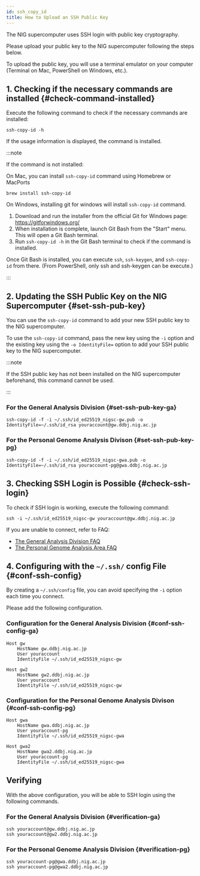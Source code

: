 ```yaml
---
id: ssh_copy_id
title: How to Upload an SSH Public Key
---
```


The NIG supercomputer uses SSH login with public key cryptography.

Please upload your public key to the NIG supercomputer following the steps below.

To upload the public key, you will use a terminal emulator on your computer (Terminal on Mac, PowerShell on Windows, etc.).

## 1. Checking if the necessary commands are installed {#check-command-installed}

Execute the following command to check if the necessary commands are installed:

```
ssh-copy-id -h
```

If the usage information is displayed, the command is installed.

:::note

If the command is not installed:

On Mac, you can install `ssh-copy-id` command using Homebrew or MacPorts

```
brew install ssh-copy-id
```

On Windows, installing git for windows will install `ssh-copy-id` command.

1. Download and run the installer from the official Git for Windows page: https://gitforwindows.org/
2. When installation is complete, launch Git Bash from the "Start" menu. This will open a Git Bash terminal.
3. Run `ssh-copy-id -h` in the Git Bash terminal to check if the command is installed.

Once Git Bash is installed, you can execute `ssh`, `ssh-keygen`, and `ssh-copy-id` from there.
(From PowerShell, only ssh and ssh-keygen can be execute.)

:::


## 2. Updating the SSH Public Key on the NIG Supercomputer {#set-ssh-pub-key}

You can use the `ssh-copy-id` command to add your new SSH public key to the NIG supercomputer.

To use the `ssh-copy-id` command, pass the new key using the `-i` option and the existing key using the `-o IdentityFile=` option to add your SSH public key to the NIG supercomputer.

:::note

If the SSH public key has not been installed on the NIG supercomputer beforehand, this command cannot be used.

:::

### For the General Analysis Division {#set-ssh-pub-key-ga}

```
ssh-copy-id -f -i ~/.ssh/id_ed25519_nigsc-gw.pub -o IdentityFile=~/.ssh/id_rsa youraccount@gw.ddbj.nig.ac.jp
```

### For the Personal Genome Analysis Divison {#set-ssh-pub-key-pg}

```
ssh-copy-id -f -i ~/.ssh/id_ed25519_nigsc-gwa.pub -o IdentityFile=~/.ssh/id_rsa youraccount-pg@gwa.ddbj.nig.ac.jp
```


## 3. Checking SSH Login is Possible {#check-ssh-login}

To check if SSH login is working, execute the following command:

```
ssh -i ~/.ssh/id_ed25519_nigsc-gw youraccount@gw.ddbj.nig.ac.jp
```

If you are unable to connect, refer to FAQ:
- [The General Analysis Division FAQ](/guides/FAQ/faq_general_analysis_division/faq_login_general/)
- [The Personal Genome Analysis Area FAQ](/guides/FAQ/faq_personal_genome/faq_forticlient/faq_forticlient)


## 4. Configuring with the `~/.ssh/` config File {#conf-ssh-config}

By creating a `~/.ssh/config` file, you can avoid specifying the `-i` option each time you connect.

Please add the following configuration.

### Configuration for the General Analysis Division {#conf-ssh-config-ga}

```
Host gw
    HostName gw.ddbj.nig.ac.jp
    User youraccount
    IdentityFile ~/.ssh/id_ed25519_nigsc-gw

Host gw2
    HostName gw2.ddbj.nig.ac.jp
    User youraccount
    IdentityFile ~/.ssh/id_ed25519_nigsc-gw
```

### Configuration for the Personal Genome Analysis Divison {#conf-ssh-config-pg}

```
Host gwa
    HostName gwa.ddbj.nig.ac.jp
    User youraccount-pg
    IdentityFile ~/.ssh/id_ed25519_nigsc-gwa

Host gwa2
    HostName gwa2.ddbj.nig.ac.jp
    User youraccount-pg
    IdentityFile ~/.ssh/id_ed25519_nigsc-gwa
```

## Verifying

With the above configuration, you will be able to SSH login using the following commands.

### For the General Analysis Division {#verification-ga}

```
ssh youraccount@gw.ddbj.nig.ac.jp
ssh youraccount@gw2.ddbj.nig.ac.jp
```

### For the Personal Genome Analysis Division {#verification-pg}

```
ssh youraccount-pg@gwa.ddbj.nig.ac.jp
ssh youraccount-pg@gwa2.ddbj.nig.ac.jp
````
